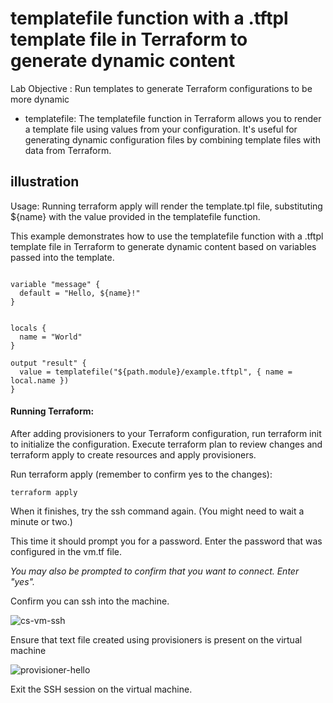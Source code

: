 # templatefile function with a .tftpl template file in Terraform to generate dynamic content

Lab Objective : Run templates to generate Terraform configurations to be more dynamic
- templatefile:
The templatefile function in Terraform allows you to render a template file using values from your configuration. It's useful for generating dynamic configuration files by combining template files with data from Terraform.




## illustration

Usage:
Running terraform apply will render the template.tpl file, substituting ${name} with the value provided in the templatefile function.


This example demonstrates how to use the templatefile function with a .tftpl template file in Terraform to generate dynamic content based on variables passed into the template. 

```

variable "message" {
  default = "Hello, ${name}!"
}

```


```

locals {
  name = "World"
}

output "result" {
  value = templatefile("${path.module}/example.tftpl", { name = local.name })
}

```


#### Running Terraform:
After adding provisioners to your Terraform configuration, run terraform init to initialize the configuration.
Execute terraform plan to review changes and terraform apply to create resources and apply provisioners.



Run terraform apply (remember to confirm yes to the changes):
```
terraform apply
```

When it finishes, try the ssh command again.  (You might need to wait a minute or two.)

This time it should prompt you for a password.  Enter the password that was configured in the vm.tf file.

*You may also be prompted to confirm that you want to connect. Enter "yes".*

Confirm you can ssh into the machine.

![cs-vm-ssh](https://github.com/raviag09/terraform-azure-intro/assets/131940031/aa0c8707-28f2-459c-b26a-a47f3971d5fb)


Ensure that text file created using provisioners is present on the virtual machine

![provisioner-hello](https://github.com/raviag09/terraform-azure-intro/assets/131940031/3a881276-5391-465e-a7a9-165424280422)


Exit the SSH session on the virtual machine.


